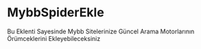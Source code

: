 MybbSpiderEkle
==============

Bu Eklenti Sayesinde Mybb Sitelerinize Güncel Arama Motorlarının Örümceklerini Ekleyebileceksiniz
